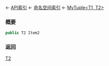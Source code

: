 ← [API索引](Api-Index) ← [命名空间索引](Namespace-Index) ← [MyTuple&lt;T1, T2&gt;](VRage.MyTuple`2)

### 概要

```csharp
public T2 Item2
```

### 返回

[T2]()

